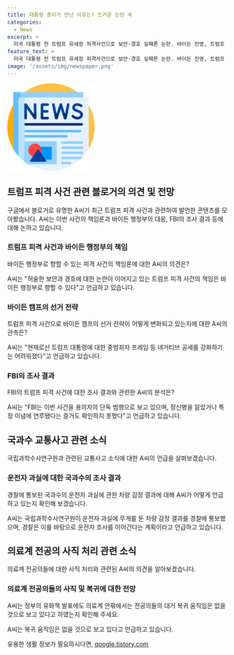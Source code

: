 ```yaml
---
title: 대통령 총리가 만난 이유는? 뜨거운 논란 속
categories:
  - News
excerpt: >
  미국 대통령 전 트럼프 유세장 피격사건으로 보안·경호 실패론 논란. 바이든 진영, 트럼프 공세 변화에 대한 전략 수정 고심. FBI는 용의자의 단독 범행으로 판단하며 정신병력 증거 없음. 한편, 시청역 역주행 교통사고의 운전자 과실 확인. 또한, 미복귀 전공의들에 대한 사직처리 완료되지만 복귀 움직임은 미미하다는 전망. #트럼프 #바이든 #FBI #국과수 #역주행 #전공의
feature_text: >
  미국 대통령 전 트럼프 유세장 피격사건으로 보안·경호 실패론 논란. 바이든 진영, 트럼프 공세 변화에 대한 전략 수정 고심. FBI는 용의자의 단독 범행으로 판단하며 정신병력 증거 없음. 한편, 시청역 역주행 교통사고의 운전자 과실 확인. 또한, 미복귀 전공의들에 대한 사직처리 완료되지만 복귀 움직임은 미미하다는 전망. #트럼프 #바이든 #FBI #국과수 #역주행 #전공의
image: '/assets/img/newspaper.png'
---
```


<p><img src="/assets/img/newspaper.png" alt="kimp 속보" /></p>

<h2 data-ke-size="size26">트럼프 피격 사건 관련 블로거의 의견 및 전망</h2>

<p>구글에서 블로거로 유명한 A씨가 최근 트럼프 피격 사건과 관련하여 발언한 콘텐츠를 모아봤습니다. A씨는 이번 사건의 책임론과 바이든 행정부의 대응, FBI의 조사 결과 등에 대해 논하고 있습니다. </p>

<h3>트럼프 피격 사건과 바이든 행정부의 책임</h3>

<p data-ke-size="size16">바이든 행정부로 향할 수 있는 피격 사건의 책임론에 대한 A씨의 의견은?</p>

<p>A씨는 "허술한 보안과 경호에 대한 논란이 이어지고 있는 트럼프 피격 사건의 책임은 바이든 행정부로 향할 수 있다"고 언급하고 있습니다.</p>

<h3>바이든 캠프의 선거 전략</h3>

<p data-ke-size="size16">트럼프 피격 사건으로 바이든 캠프의 선거 전략이 어떻게 변화되고 있는지에 대한 A씨의 관측은?</p>

<p>A씨는 "현재로선 트럼프 대통령에 대한 중범죄자 프레임 등 네거티브 공세를 강화하기는 어려워졌다"고 언급하고 있습니다.</p>

<h3>FBI의 조사 결과</h3>

<p data-ke-size="size16">FBI의 트럼프 피격 사건에 대한 조사 결과와 관련한 A씨의 분석은?</p>

<p>A씨는 "FBI는 이번 사건을 용의자의 단독 범행으로 보고 있으며, 정신병을 앓았거나 특정 이념에 연루됐다는 증거도 확인하지 못했다"고 언급하고 있습니다.</p>

<h2 data-ke-size="size26">국과수 교통사고 관련 소식</h2>

<p>국립과학수사연구원과 관련된 교통사고 소식에 대한 A씨의 언급을 살펴보겠습니다.</p>

<h3>운전자 과실에 대한 국과수의 조사 결과</h3>

<p data-ke-size="size16">경찰에 통보된 국과수의 운전자 과실에 관한 차량 감정 결과에 대해 A씨가 어떻게 언급하고 있는지 확인해 보겠습니다.</p>

<p>A씨는 국립과학수사연구원이 운전자 과실에 무게를 둔 차량 감정 결과를 경찰에 통보했으며, 경찰은 이를 바탕으로 운전자 조사를 이어간다는 계획이라고 언급하고 있습니다.</p>

<h2 data-ke-size="size26">의료계 전공의 사직 처리 관련 소식</h2>

<p>의료계 전공의들에 대한 사직 처리와 관련된 A씨의 의견을 알아보겠습니다.</p>

<h3>의료계 전공의들의 사직 및 복귀에 대한 전망</h3>

<p data-ke-size="size16">A씨는 정부의 유화책 발표에도 의료계 안팎에서는 전공의들의 대거 복귀 움직임은 없을 것으로 보고 있다고 하였는지 확인해 주세요.</p>

<p>A씨는 복귀 움직임은 없을 것으로 보고 있다고 언급하고 있습니다.</p>
유용한 생활 정보가 필요하시다면, <a href="https://qoogle.tistory.com" rel="dofollow">qoogle.tistory.com</a>


